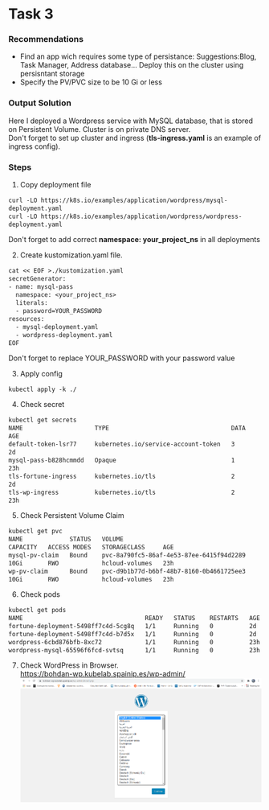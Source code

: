# Task 3
### Recommendations
* Find an app wich requires some type of persistance: Suggestions:Blog, Task Manager, Address database... Deploy this on the cluster using persisntant storage
* Specify the PV/PVC size to be 10 Gi or less

### Output Solution
Here I deployed a Wordpress service with MySQL database, that is stored on Persistent Volume. Cluster is on private DNS server. <br> Don't forget to set up cluster and ingress (**tls-ingress.yaml** is an example of ingress config).

### Steps
1. Copy deployment file

```
curl -LO https://k8s.io/examples/application/wordpress/mysql-deployment.yaml
curl -LO https://k8s.io/examples/application/wordpress/wordpress-deployment.yaml
```
Don't forget to add correct **namespace: your_project_ns** in all deployments

2. Create kustomization.yaml file. <br>

```
cat << EOF >./kustomization.yaml
secretGenerator:
- name: mysql-pass
  namespace: <your_project_ns>
  literals:
  - password=YOUR_PASSWORD
resources:
  - mysql-deployment.yaml
  - wordpress-deployment.yaml
EOF
```
Don't forget to replace YOUR_PASSWORD with your password value

3. Apply config
```
kubectl apply -k ./
```

4. Check secret
```
kubectl get secrets
NAME                    TYPE                                  DATA   AGE
default-token-lsr77     kubernetes.io/service-account-token   3      2d
mysql-pass-b828hcmmdd   Opaque                                1      23h
tls-fortune-ingress     kubernetes.io/tls                     2      2d
tls-wp-ingress          kubernetes.io/tls                     2      23h
```

5. Check Persistent Volume Claim
```
kubectl get pvc
NAME             STATUS   VOLUME                                     CAPACITY   ACCESS MODES   STORAGECLASS     AGE
mysql-pv-claim   Bound    pvc-8a790fc5-86af-4e53-87ee-6415f94d2289   10Gi       RWO            hcloud-volumes   23h
wp-pv-claim      Bound    pvc-d9b1b77d-b6bf-48b7-8160-0b4661725ee3   10Gi       RWO            hcloud-volumes   23h
```

6. Check pods
```
kubectl get pods
NAME                                  READY   STATUS    RESTARTS   AGE
fortune-deployment-5498ff7c4d-5cg8q   1/1     Running   0          2d
fortune-deployment-5498ff7c4d-b7d5x   1/1     Running   0          2d
wordpress-6cbd876bfb-8xc72            1/1     Running   0          23h
wordpress-mysql-65596f6fcd-svtsq      1/1     Running   0          23h
```

7. Check WordPress in Browser. <br>
<https://bohdan-wp.kubelab.spainip.es/wp-admin/> <br>
![](https://github.com/Bogdan1707/DevOps_online_Kyiv_2020Q42021Q1/blob/main/kubernetes/task3/images/1.png) <br>
